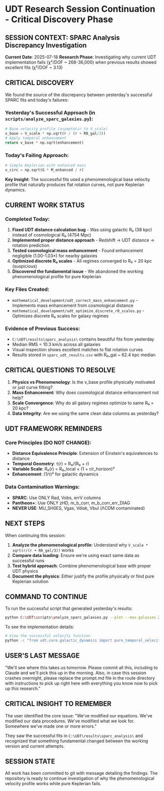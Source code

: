 # UDT Research Session Continuation - Critical Discovery Phase

## SESSION CONTEXT: SPARC Analysis Discrepancy Investigation

**Current Date**: 2025-07-18
**Research Phase**: Investigating why current UDT implementation fails (χ²/DOF ~ 268-36,000) when previous results showed excellent fits (χ²/DOF ~ 3.13)

## CRITICAL DISCOVERY

We found the source of the discrepancy between yesterday's successful SPARC fits and today's failures:

### Yesterday's Successful Approach (in `scripts/analyze_sparc_galaxies.py`):
```python
# Base velocity profile (asymptotic to V_scale)
v_base = V_scale * np.sqrt(r / (r + R0_gal/3))
# Apply temporal enhancement
return v_base * np.sqrt(enhancement)
```

### Today's Failing Approach:
```python
# Simple Keplerian with enhanced mass
v_circ = np.sqrt(G * M_enhanced / r)
```

**Key Insight**: The successful fits used a phenomenological base velocity profile that naturally produces flat rotation curves, not pure Keplerian dynamics.

## CURRENT WORK STATUS

### Completed Today:
1. **Fixed UDT distance calculation bug** - Was using galactic R₀ (38 kpc) instead of cosmological R₀ (4754 Mpc)
2. **Implemented proper distance approach** - Redshift → UDT distance → rotation prediction
3. **Tested cosmological mass enhancement** - Found enhancement negligible (1.00-1.03×) for nearby galaxies
4. **Optimized discrete R₀ scales** - All regimes converged to R₀ = 20 kpc (suspicious)
5. **Discovered the fundamental issue** - We abandoned the working phenomenological profile for pure Keplerian

### Key Files Created:
- `mathematical_development/udt_correct_mass_enhancement.py` - Implements mass enhancement from cosmological distance
- `mathematical_development/udt_optimize_discrete_r0_scales.py` - Optimizes discrete R₀ scales for galaxy regimes

### Evidence of Previous Success:
- `C:\UDT\results\sparc_analysis\` contains beautiful fits from yesterday
- Median RMS = 10.3 km/s across all galaxies
- Visual inspection shows excellent matches to flat rotation curves
- Results stored in `sparc_udt_results.csv` with R₀_gal ~ 62.4 kpc median

## CRITICAL QUESTIONS TO RESOLVE

1. **Physics vs Phenomenology**: Is the v_base profile physically motivated or just curve fitting?
2. **Mass Enhancement**: Why does cosmological distance enhancement not help?
3. **Scale Convergence**: Why do all galaxy regimes optimize to same R₀ = 20 kpc?
4. **Data Integrity**: Are we using the same clean data columns as yesterday?

## UDT FRAMEWORK REMINDERS

### Core Principles (DO NOT CHANGE):
- **Distance Equivalence Principle**: Extension of Einstein's equivalences to distance
- **Temporal Geometry**: τ(r) = R₀/(R₀ + r)
- **Variable Scale**: R₀(r) = R₀_local × (1 + r/r_horizon)³
- **Enhancement**: (1/τ)² for galactic dynamics

### Data Contamination Warnings:
- **SPARC**: Use ONLY Rad, Vobs, errV columns
- **Pantheon+**: Use ONLY zHD, m_b_corr, m_b_corr_err_DIAG
- **NEVER USE**: MU_SH0ES, Vgas, Vdisk, Vbul (ΛCDM contaminated)

## NEXT STEPS

When continuing this session:

1. **Analyze the phenomenological profile**: Understand why `V_scale * sqrt(r/(r + R0_gal/3))` works
2. **Compare data loading**: Ensure we're using exact same data as successful runs
3. **Test hybrid approach**: Combine phenomenological base with proper UDT physics
4. **Document the physics**: Either justify the profile physically or find pure Keplerian solution

## COMMAND TO CONTINUE

To run the successful script that generated yesterday's results:
```bash
python C:\UDT\scripts\analyze_sparc_galaxies.py --plot --max-galaxies 20
```

To see the implementation details:
```bash
# View the successful velocity function
python -c "from udt.core.galactic_dynamics import pure_temporal_velocity; help(pure_temporal_velocity)"
```

## USER'S LAST MESSAGE

"We'll see where this takes us tomorrow. Please commit all this, including to Claude and we'll pick this up in the morning. Also, in case this session crashes overnight, please replace the prompt.md file in the route directory with instructions to pick up right here with everything you know now to pick up this research."

## CRITICAL INSIGHT TO REMEMBER

The user identified the core issue: "We've modified our equations. We've modified our data procedures. We've modified what we look for. Somewhere we've made one or more errors."

They saw the successful fits in `C:\UDT\results\sparc_analysis\` and recognized that something fundamental changed between the working version and current attempts.

## SESSION STATE

All work has been committed to git with message detailing the findings. The repository is ready to continue investigation of why the phenomenological velocity profile works while pure Keplerian fails.
